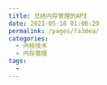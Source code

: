 ```yaml
---
title: 总结内存管理的API
date: 2021-05-18 01:06:29
permalink: /pages/fa3dea/
categories:
  - 内核技术
  - 内存管理
tags:
  - 
---
```

